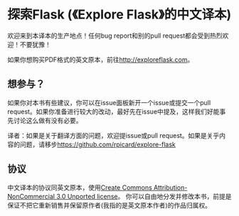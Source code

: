# 探索Flask (《Explore Flask》的中文译本)

欢迎来到本译本的生产地点！任何bug report和别的pull request都会受到热烈欢迎！不要犹豫！

如果你想购买PDF格式的英文原本，前往<http://exploreflask.com>。

## 想参与？

如果你对本书有些建议，你可以在issue面板新开一个issue或提交一个pull request。如果你准备进行较大的改动，最好先在issue中提及，这样我们好能事先讨论这么做有没有必要。

译者：如果是关于翻译方面的问题，欢迎提issue或pull request。如果是关乎内容的问题，请移步<https://github.com/rpicard/explore-flask>

## 协议

中文译本的协议同英文原本，使用[Create Commons Attribution-NonCommercial 3.0 Unported license](http://creativecommons.org/licenses/by-nc/3.0/)。
你可以自由地分发并修改本书，前提是保证不把它重新销售并保留原作者(我指的是英文原本作者)的作品归属权。


